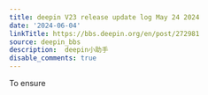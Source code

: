 ```yaml
---
title: deepin V23 release update log May 24 2024
date: '2024-06-04'
linkTitle: https://bbs.deepin.org/en/post/272981
source: deepin_bbs
description:  deepin小助手 
disable_comments: true
---
```

To ensure 
